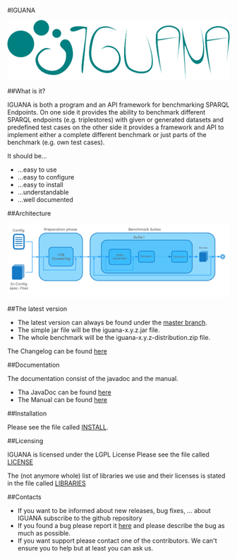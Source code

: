 #IGUANA

![Logo of IGUANA](IGUANA_Logo.png)


##What is it?

IGUANA is both a program and an API framework for benchmarking SPARQL Endpoints.
On one side it provides the ability to benchmark different SPARQL endpoints (e.g. triplestores) with 
given or generated datasets and predefined test cases on the other side it provides a framework and API 
to implement either a complete different benchmark or just parts of the benchmark (e.g. own test cases).


It should be...

+ ...easy to use
+ ...easy to configure
+ ...easy to install
+ ...understandable
+ ...well documented

##Architecture

![Architecture of IGUANA](IGUANA_v0.3_Architecture.png)

##The latest version

+ The latest version can always be found under the [master branch](https://github.com/AKSW/IGUANA/tree/master).
+ The simple jar file will be the iguana-x.y.z.jar file. 
+ The whole benchmark will be the iguana-x.y.z-distribution.zip file.

The Changelog can be found [here](https://github.com/AKSW/IGUANA/blob/master/CHANGELOG)

##Documentation

The documentation consist of the javadoc and the manual.

+ Tha JavaDoc can be found [here](http://aksw.github.io/IGUANA/javadoc/)
+ The Manual can be found [here](https://github.com/AKSW/IGUANA/blob/master/MANUAL.pdf)

##Installation

Please see the file called [INSTALL](https://github.com/AKSW/IGUANA/blob/master/INSTALL).

##Licensing

IGUANA is licensed under the LGPL License
Please see the file called [LICENSE](https://github.com/AKSW/IGUANA/blob/master/LICENSE)

The (not anymore whole) list of libraries we use and their licenses is stated in the file called [LIBRARIES](https://github.com/AKSW/IGUANA/blob/master/LIBRARIES)

##Contacts

+ If you want to be informed about new releases, bug fixes, ... about IGUANA subscribe to the github repository
+ If you found a bug please report it [here](https://github.com/AKSW/IGUANA/issues) and please describe the bug as much as possible. 
+ If you want support please contact one of the contributors. We can't ensure you to help but at least you can ask us.
